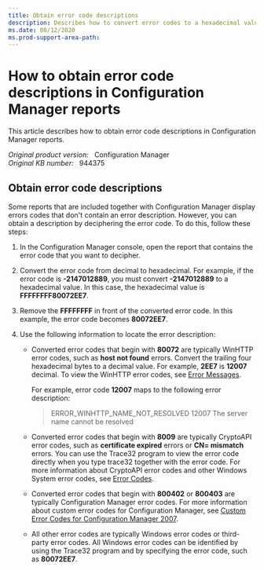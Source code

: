 ```yaml
---
title: Obtain error code descriptions
description: Describes how to convert error codes to a hexadecimal value to obtain an error description in Configuration Manager.
ms.date: 08/12/2020
ms.prod-support-area-path:
---
```

# How to obtain error code descriptions in Configuration Manager reports

This article describes how to obtain error code descriptions in Configuration Manager reports.

_Original product version:_ &nbsp; Configuration Manager  
_Original KB number:_ &nbsp; 944375

## Obtain error code descriptions

Some reports that are included together with Configuration Manager display errors codes that don't contain an error description. However, you can obtain a description by deciphering the error code. To do this, follow these steps:

1. In the Configuration Manager console, open the report that contains the error code that you want to decipher.
2. Convert the error code from decimal to hexadecimal. For example, if the error code is **-2147012889**, you must convert **-2147012889** to a hexadecimal value. In this case, the hexadecimal value is **FFFFFFFF80072EE7**.

3. Remove the **FFFFFFFF** in front of the converted error code. In this example, the error code becomes **80072EE7**.

4. Use the following information to locate the error description:

   - Converted error codes that begin with **80072** are typically WinHTTP error codes, such as **host not found** errors. Convert the trailing four hexadecimal bytes to a decimal value. For example, **2EE7** is **12007** decimal. To view the WinHTTP error codes, see [Error Messages](/windows/win32/winhttp/error-messages?redirectedfrom=MSDN).

     For example, error code **12007** maps to the following error description:

     > ERROR_WINHTTP_NAME_NOT_RESOLVED 12007 The server name cannot be resolved

   - Converted error codes that begin with **8009** are typically CryptoAPI error codes, such as **certificate expired** errors or **CN= mismatch** errors. You can use the Trace32 program to view the error code directly when you type trace32 together with the error code. For more information about CryptoAPI error codes and other Windows System error codes, see [Error Codes](/windows/win32/debug/system-error-codes?redirectedfrom=MSDN).

   - Converted error codes that begin with **800402** or **800403** are typically Configuration Manager error codes. For more information about custom error codes for Configuration Manager, see [Custom Error Codes for Configuration Manager 2007](/previous-versions/system-center/configuration-manager-2007/bb632794(v=technet.10)?redirectedfrom=MSDN).

   - All other error codes are typically Windows error codes or third-party error codes. All Windows error codes can be identified by using the Trace32 program and by specifying the error code, such as **80072EE7**.
